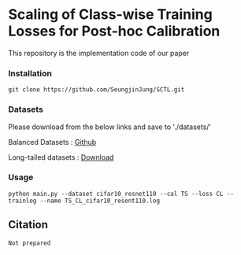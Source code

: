 # Scaling of Class-wise Training Losses for Post-hoc Calibration

This repository is the implementation code of our paper

### Installation
```
git clone https://github.com/SeungjinJung/SCTL.git
```

### Datasets

Please download from the below links and save to './datasets/'


Balanced Datasets : [Github](https://github.com/markus93/NN_calibration)

Long-tailed datasets : [Download](https://drive.google.com/drive/folders/1KfDriNxfnuqnmsj_zwpK3j7y6Lav7XBL?usp=share_link)

### Usage
```
python main.py --dataset cifar10_resnet110 --cal TS --loss CL --trainlog --name TS_CL_cifar10_resent110.log
```
## Citation
```
Not prepared
```
